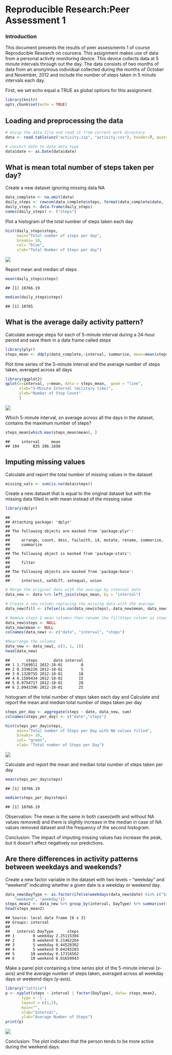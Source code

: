 # Reproducible Research:Peer Assessment 1
### Introduction
This document presents the results of peer assessments 1 of course Reproducible Research on coursera. This assignment makes use of data from a personal activity monitoring device. This device collects data at 5 minute intervals through out the day. 
The data consists of two months of data from an anonymous individual collected during the months of October and November, 2012 and include the number of steps taken in 5 minute intervals each day.  

First, we set echo equal a TRUE as global options for this assignment.


```r
library(knitr)
opts_chunk$set(echo = TRUE)
```


## Loading and preprocessing the data


```r
# Unzip the data file and read it from current work directory
data <- read.table(unz("activity.zip", "activity.csv"), header=T, quote="\"", sep=",")

# convert date to date data type
data$date <- as.Date(data$date)
```

## What is mean total number of steps taken per day?

Create a new dataset ignoring missing data NA

```r
data_complete <- na.omit(data) 
daily_steps <- rowsum(data_complete$steps, format(data_complete$date, '%Y-%m-%d')) # sum steps by date
daily_steps <- data.frame(daily_steps) 
names(daily_steps) <- ("steps")
```

Plot a histogram of the total number of steps taken each day

```r
hist(daily_steps$steps, 
     main="Total number of steps per day",
     breaks= 10,
     col= "blue",
     xlab="Total Number of Steps per day")
```

![](PA1_template_files/figure-html/unnamed-chunk-4-1.png) 

Report mean and median of steps

```r
mean(daily_steps$steps)
```

```
## [1] 10766.19
```

```r
median(daily_steps$steps)
```

```
## [1] 10765
```

## What is the average daily activity pattern?

Calculate average steps for each of 5-minute interval during a 24-hour period and save them in a data frame called steps


```r
library(plyr)
steps_mean <- ddply(data_complete,~interval, summarise, mean=mean(steps))
```

Plot time series of the 5-minute interval and the average number of steps taken, averaged across all days

```r
library(ggplot2)
qplot(x=interval, y=mean, data = steps_mean,  geom = "line",
      xlab="5-Minute Interval (military time)",
      ylab="Number of Step Count"
      )
```

![](PA1_template_files/figure-html/unnamed-chunk-7-1.png) 

Which 5-minute interval, on average across all the days in the dataset, contains the maximum number of steps?

```r
steps_mean[which.max(steps_mean$mean), ]
```

```
##     interval     mean
## 104      835 206.1698
```

## Imputing missing values

Calculate and report the total number of missing values in the dataset

```r
missing_vals <- sum(is.na(data$steps))
```

Create a new dataset that is equal to the original dataset but with the missing data filled in with mean instead of the missing value


```r
library(dplyr)
```

```
## 
## Attaching package: 'dplyr'
## 
## The following objects are masked from 'package:plyr':
## 
##     arrange, count, desc, failwith, id, mutate, rename, summarise,
##     summarize
## 
## The following object is masked from 'package:stats':
## 
##     filter
## 
## The following objects are masked from 'package:base':
## 
##     intersect, setdiff, setequal, union
```


```r
# Merge the original data with the average by interval data
data_new <- data %>% left_join(steps_mean, by = "interval")

# Create a new column replacing the missing data with the average
data_new$fill <- ifelse(is.na(data_new$steps), data_new$mean, data_new$steps)

# Remove steps $ mean columns then rename the fillSteps column as steps
data_new$steps <- NULL
data_new$mean <- NULL
colnames(data_new) <- c("date", "interval", "steps")

#Rearrange the columns
data_new <- data_new[, c(3, 1, 2)]
head(data_new)
```

```
##       steps       date interval
## 1 1.7169811 2012-10-01        0
## 2 0.3396226 2012-10-01        5
## 3 0.1320755 2012-10-01       10
## 4 0.1509434 2012-10-01       15
## 5 0.0754717 2012-10-01       20
## 6 2.0943396 2012-10-01       25
```

histogram of the total number of steps taken each day and Calculate and report the mean and median total number of steps taken per day

```r
steps_per_day <- aggregate(steps ~ date, data_new, sum)
colnames(steps_per_day) <- c("date","steps")

hist(steps_per_day$steps, 
     main="Total number of Steps per Day with NA values filled",
     breaks= 10,
     col= "green",
     xlab= "Total number of Steps per Day")
```

![](PA1_template_files/figure-html/unnamed-chunk-12-1.png) 

Calculate and report the mean and median total number of steps taken per day

```r
mean(steps_per_day$steps)
```

```
## [1] 10766.19
```

```r
median(steps_per_day$steps)
```

```
## [1] 10766.19
```

Observation:  The mean is the same in both cases(with and without NA values removed) and there is slightly increase in the median in case of NA values removed dataset and the frequency of the second histogram.

Conclusion:  The impact of imputing missing values has increase the peak, but it doesn't affect negatively our predictions.

## Are there differences in activity patterns between weekdays and weekends?

Create a new factor variable in the dataset with two levels – “weekday” and “weekend” indicating whether a given date is a weekday or weekend day.

```r
data_new$DayType <- as.factor(ifelse(weekdays(data_new$date) %in% c("Saturday", "Sunday"), 
    "weekend", "weekday"))
steps_mean2 <- data_new %>% group_by(interval, DayType) %>% summarise(steps = mean(steps, na.rm = TRUE))
head(steps_mean2)
```

```
## Source: local data frame [6 x 3]
## Groups: interval
## 
##   interval DayType      steps
## 1        0 weekday 2.25115304
## 2        0 weekend 0.21462264
## 3        5 weekday 0.44528302
## 4        5 weekend 0.04245283
## 5       10 weekday 0.17316562
## 6       10 weekend 0.01650943
```

Make a panel plot containing a time series plot of the 5-minute interval (x-axis) and the average number of steps taken, averaged across all weekday days or weekend days (y-axis).

```r
library("lattice")
p <- xyplot(steps ~ interval | factor(DayType), data= steps_mean2, 
       type = 'l',
       layout = c(1,2),
       main="",
       xlab="Interval",
       ylab="Average Number of Steps")
print(p)
```

![](PA1_template_files/figure-html/unnamed-chunk-15-1.png) 

Conclusion:  The plot indicates that the person tends to be more active during the weekend days.


